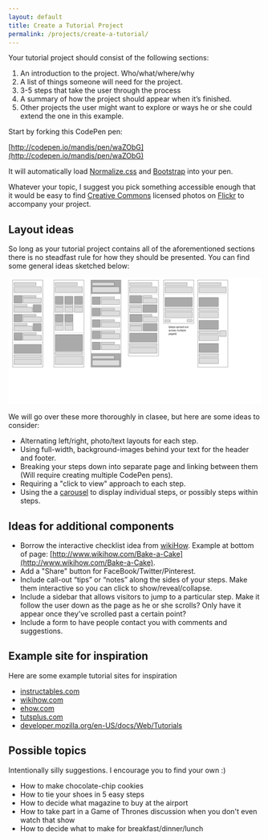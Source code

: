 ```yaml
---
layout: default
title: Create a Tutorial Project
permalink: /projects/create-a-tutorial/
---
```



Your tutorial project should consist of the following sections:

1. An introduction to the project. Who/what/where/why
2. A list of things someone will need for the project.
3. 3-5 steps that take the user through the process
4. A summary of how the project should appear when it’s finished.
5. Other projects the user might want to explore or ways he or she could extend the one in this example.

Start by forking this CodePen pen:

[http://codepen.io/mandis/pen/waZObG](http://codepen.io/mandis/pen/waZObG)

It will automatically load [Normalize.css](https://necolas.github.io/normalize.css/) and [Bootstrap](http://getbootstrap.com) into your pen.

Whatever your topic, I suggest you pick something accessible enough that it would be easy to find [Creative Commons](http://creativecommons.org/) licensed photos on [Flickr](http://flickr.com) to accompany your project.


## Layout ideas

So long as your tutorial project contains all of the aforementioned sections there is no steadfast rule for how they should be presented. You can find some general ideas sketched below:

![Layout Ideas](/images/layout-ideas.png)

We will go over these more thoroughly in clasee, but here are some ideas to consider:

- Alternating left/right, photo/text layouts for each step.
- Using full-width, background-images behind your text for the header and footer.
- Breaking your steps down into separate page and linking between them (Will require creating multiple CodePen pens).
- Requiring a "click to view" approach to each step.
- Using the a [carousel](http://getbootstrap.com/examples/carousel/) to display individual steps, or possibly steps within steps.


## Ideas for additional components

- Borrow the interactive checklist idea from [wikiHow](http://www.wikihow.com/Main-Page). Example at bottom of page: [http://www.wikihow.com/Bake-a-Cake](http://www.wikihow.com/Bake-a-Cake). 
- Add a "Share" button for FaceBook/Twitter/Pinterest.
- Include call-out “tips” or “notes” along the sides of your steps. Make them interactive so you can click to show/reveal/collapse.
- Include a sidebar that allows visitors to jump to a particular step. Make it follow the user down as the page as he or she scrolls? Only have it appear once they've scrolled past a certain point?
- Include a form to have people contact you with comments and suggestions.


## Example site for inspiration

Here are some example tutorial sites for inspiration

- [instructables.com](http://instructables.com)
- [wikihow.com](http://www.wikihow.com)
- [ehow.com](http://www.ehow.com)
- [tutsplus.com](http://tutsplus.com)
- [developer.mozilla.org/en-US/docs/Web/Tutorials](http://developer.mozilla.org/en-US/docs/Web/Tutorials)


## Possible topics

Intentionally silly suggestions. I encourage you to find your own :)

- How to make chocolate-chip cookies
- How to tie your shoes in 5 easy steps
- How to decide what magazine to buy at the airport
- How to take part in a Game of Thrones discussion when you don't even watch that show 
- How to decide what to make for breakfast/dinner/lunch